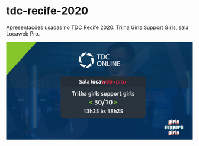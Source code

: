 # tdc-recife-2020
Apresentações usadas no TDC Recife 2020. Trilha Girls Support Girls, sala Locaweb Pro.

<img src="images/tdcgsg.png" width="800" style="float:left"/>
